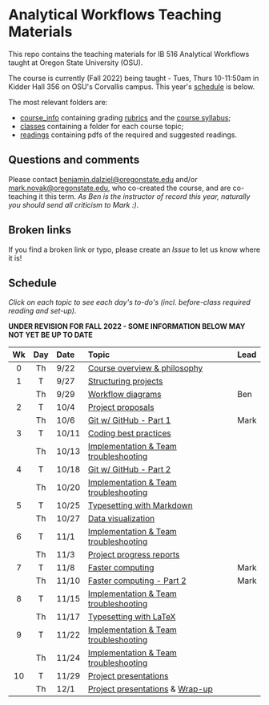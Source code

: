 # Analytical Workflows Teaching Materials

This repo contains the teaching materials for IB 516 Analytical Workflows taught at Oregon State University (OSU).

The course is currently (Fall 2022) being taught - Tues, Thurs 10-11:50am in Kidder Hall 356  on OSU's Corvallis campus. This year's [schedule](#schedule) is below.

The most relevant folders are:
- [course_info](course_info/) containing grading [rubrics](course_info/rubrics/) and the [course syllabus](course_info/syllabus/syllabus.pdf);
- [classes](classes/) containing a folder for each course topic;
- [readings](readings/) containing pdfs of the required and suggested readings.

## Questions and comments
Please contact [benjamin.dalziel@oregonstate.edu](mailto:benjamin.dalziel@oregonstate.edu) and/or [mark.novak@oregonstate.edu](mailto:mark.novak@oregonstate.edu), who co-created the course, and are co-teaching it this term. _As Ben is the instructor of record this year, naturally you should send all criticism to Mark :)_.

## Broken links
If you find a broken link or typo, please create an _Issue_ to let us know where it is!

## Schedule
_Click on each topic to see each day's to-do's (incl. before-class required reading and set-up)._

**UNDER REVISION FOR FALL 2022 - SOME INFORMATION BELOW MAY NOT YET BE UP TO DATE**

| Wk |  Day | Date | Topic | Lead |
|:-:|:-----:|:------|:------|:--------------------|
|0 |  Th | 9/22    | [Course overview & philosophy](classes/Introduction) |
|1 |  T  | 9/27    | [Structuring projects](classes/StructuredProjects) |
|  |  Th | 9/29    | [Workflow diagrams](classes/WorkflowDiagrams) | Ben
|2 |  T  | 10/4    | [Project proposals](classes/ProjectProposal) |
|  |  Th | 10/6    | [Git w/ GitHub - Part 1](classes/VersionControl_Git_part_1) | Mark
|3 |  T  | 10/11   | [Coding best practices](classes/CodingBestPractices) |
|  |  Th | 10/13   | [Implementation & Team troubleshooting](classes/Implementation) |
|4 |  T  | 10/18   | [Git w/ GitHub - Part 2](classes/VersionControl_Git_part_2) |
|  |  Th | 10/20   | [Implementation & Team troubleshooting](classes/Implementation)  |
|5 |  T  | 10/25   | [Typesetting with Markdown](classes/Typesetting_Markdown) |
|  |  Th | 10/27   | [Data visualization](classes/Visualization) |
|6 |  T | 11/1     | [Implementation & Team troubleshooting](classes/Implementation)|
|  |  Th  | 11/3   | [Project progress reports](classes/ProjectReport) |
|7 |  T  | 11/8    | [Faster computing](classes/FasterComputing)  | Mark
|  |  Th | 11/10   | [Faster computing - Part 2](classes/FasterComputing)  | Mark
|8 |  T  | 11/15   | [Implementation & Team troubleshooting](classes/Implementation) |
|  |  Th | 11/17   | [Typesetting with LaTeX](classes/Typesetting_LaTeX)  |
|9 |  T  | 11/22   | [Implementation & Team troubleshooting](classes/Implementation) |
|  |  Th | 11/24   | [Implementation & Team troubleshooting](classes/Implementation)
|10|  T  | 11/29   | [Project presentations](classes/ProjectSummary) |
|  |  Th | 12/1    | [Project presentations](classes/ProjectSummary) & [Wrap-up](classes/WrapUp) |

